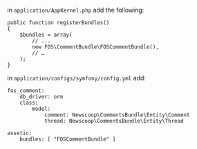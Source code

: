in `application/AppKernel.php` add the following:

```
public function registerBundles()
{
    $bundles = array(
        // ...
		new FOS\CommentBundle\FOSCommentBundle(),
		// …
	);
}
```

in `application/configs/symfony/config.yml` add:

```
fos_comment:
    db_driver: orm
    class:
        model:
            comment: Newscoop\CommentsBundle\Entity\Comment
            thread: Newscoop\CommentsBundle\Entity\Thread

assetic:
    bundles: [ "FOSCommentBundle" ]
```